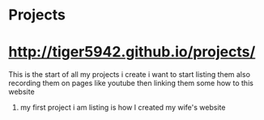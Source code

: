 # Projects

# http://tiger5942.github.io/projects/
This is the start of all my projects i create i want to start listing them also recording them on pages like youtube then linking them some how to this website 
1. my first project i am listing is how I created my wife's website
